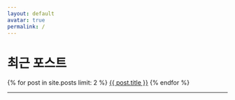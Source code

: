 ```yaml
---
layout: default
avatar: true
permalink: /
---
```

# 최근 포스트

{% for post in site.posts limit: 2 %}
  <a href="{{ post.url | prepend: site.baseurl }}">{{ post.title }}</a>
{% endfor %}

---

